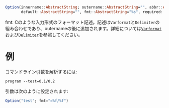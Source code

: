```julia
Option(innername::AbstractString; outername::AbstractString="", abbr::AbstractString="",
       default::AbstractString="", fmt::AbstractString="%s", required::Bool=false, help::AbstractString="")
```

fmt: Cのような入力形式のフォーマット記述。記述は`Varformat`と`Delimiter`の組み合わせであり、outernameの後に追加されます。詳細については[`Varformat`](@Varformat)および[`Delimiter`](@Delimiter)を参照してください。

# 例

コマンドライン引数を解析するには:

```shell
program --test=0.1/0.2
```

引数は次のように設定されます:

```julia
Option("test"; fmt="=%f/%f")
```
